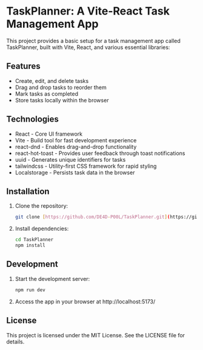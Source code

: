 # TaskPlanner: A Vite-React Task Management App

This project provides a basic setup for a task management app called TaskPlanner, built with Vite, React, and various essential libraries:

## Features

- Create, edit, and delete tasks
- Drag and drop tasks to reorder them
- Mark tasks as completed
- Store tasks locally within the browser

## Technologies

- React - Core UI framework
- Vite - Build tool for fast development experience
- react-dnd - Enables drag-and-drop functionality
- react-hot-toast - Provides user feedback through toast notifications
- uuid - Generates unique identifiers for tasks
- tailwindcss - Utility-first CSS framework for rapid styling
- Localstorage - Persists task data in the browser

## Installation

1. Clone the repository:

   ```bash
   git clone [https://github.com/DE4D-P00L/TaskPlanner.git](https://github.com/DE4D-P00L/TaskPlanner.git)

   ```

2. Install dependencies:
   ```bash
   cd TaskPlanner
   npm install
   ```

## Development

1. Start the development server:
   ```bash
   npm run dev
   ```
2. Access the app in your browser at http://localhost:5173/

## License

This project is licensed under the MIT License. See the LICENSE file for details.
